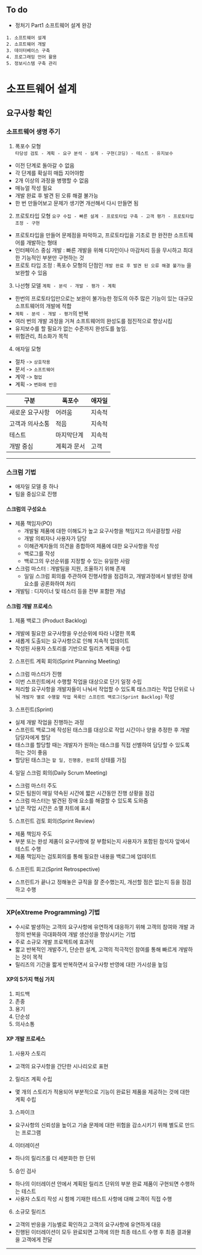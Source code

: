 ## To do
- 정처기 Part1 소프트웨어 설계 완강


```
1. 소프트웨어 설계
2. 소프트웨어 개발
3. 데이터베이스 구축
4. 프로그래밍 언어 활용
5. 정보시스템 구축 관리
```
# 소프트웨어 설계
## 요구사항 확인
### **소프트웨어 생명 주기**
1. 폭포수 모형  
`타당성 검토 - 계획 - 요구 분석 - 설계 - 구현(코딩) - 테스트 - 유지보수`
- 이전 단계로 돌아갈 수 없음
- 각 단계를 확실히 매듭 지어야함
- 2개 이상의 과정을 병행할 수 없음
- 매뉴얼 작성 필요
- 개발 완료 후 발견 된 오류 해결 불가능
- 한 번 만들어보고 문제가 생기면 개선해서 다시 만들면 됨

2. 프로토타입 모형
`요구 수집 - 빠른 설계 - 프로토타입 구축 - 고객 평가 - 프로토타입 조정 - 구현`
- 프로토타입을 만들어 문제점을 파악하고, 프로토타입을 기초로 한 완전한 소프트웨어를 개발하는 형태
- 인터페이스 중심 개발 : 빠른 개발을 위해 디자인이나 마감처리 등을 무시하고 최대한 기능적인 부분만 구현하는 것
- 프로토 타입 조정 : 폭포수 모형의 단점인 `개발 완료 후 발견 된 오류 해결 불가능` 을 보완할 수 있음
3. 나선형 모델
`계획 - 분석 - 개발 - 평가 - 계획`
- 한번의 프로토타입만으로는 보완이 불가능한 정도의 아주 많은 기능이 있는 대규모 소프트웨어의 개발에 적합
- `계획 - 분석 - 개발 - 평가`의 반복
- 여러 번의 개발 과정을 거쳐 소프트웨어의 완성도를 점진적으로 향상시킴
- 유지보수를 할 필요가 없는 수준까지 완성도를 높임.
- 위험관리, 최소화가 목적
4. 애자일 모형
- 절차 -> `상호작용`
- 문서 -> `소프트웨어`
- 계약 -> `협업`
- 계획 -> `변화에 반응`  

|구분|폭포수|애자일|
|---|---|---|
|새로운 요구사항|어려움|지속적|
|고객과 의사소통|적음|지속적|
|테스트|마지막단계|지속적|
|개발 중심|계획과 문서|고객|

---
### **스크럼 기법**
- 애자일 모델 중 하나
- 팀을 중심으로 진행
#### 스크럼의 구성요소
- 제품 책임자(PO) 
    - 개발될 제품에 대한 이해도가 높고 요구사항을 책임지고 의사결정할 사람
    - 개발 의뢰자나 사용자가 담당
    - 이해관계자들의 의견을 종합하여 제품에 대한 요구사항을 작성
    - 백로그를 작성
    - 백로그의 우선순위를 지정할 수 있는 유일한 사람
- 스크럼 마스터 : 개발팀을 지원, 조율하기 위해 존재
    - 일일 스크럼 회의를 주관하여 진행사항을 점검하고, 개발과정에서 발생된 장애요소를 공론화하여 처리
- 개발팀 : 디자이너 및 테스터 등을 전부 포함한 개념

#### 스크럼 개발 프로세스
1. 제품 백로그 (Product Backlog)
- 개발에 필요한 요구사항을 우선순위에 따라 나열한 목록
- 새롭게 도출되는 요구사항으로 인해 지속적 업데이트
- 작성된 사용자 스토리를 기반으로 릴리즈 계획을 수립
2. 스프린트 계획 회의(Sprint Planning Meeting)
- 스크럼 마스터가 진행
- 이번 스프린트에서 수행할 작업을 대상으로 단기 일정 수립
- 처리할 요구사항을 개발자들이 나눠서 작업할 수 있도록 태스크라는 작업 단위로 나눠 `개발자 별로 수행할 작업 목록인 스프린트 백로그(Sprint Backlog)` 작성
3. 스프린트(Sprint)
- 실제 개발 작업을 진행하는 과정
- 스프린트 백로그에 작성된 태스크를 대상으로 작업 시간이나 양을 추정한 후 개발 담당자에게 할당
- 태스크를 할당할 때는 개발자가 원하는 태스크를 직접 선별하여 담당할 수 있도록 하는 것이 좋음
- 할당된 태스크는 `할 일, 진행중, 완료`의 상태를 가짐
4. 일일 스크럼 회의(Daily Scrum Meeting)
- 스크럼 마스터 주도
- 모든 팀원이 매일 약속된 시간에 짧은 시간동안 진행 상황을 점검
- 스크럼 마스터는 발견된 장애 요소를 해결할 수 있도록 도와줌
- 남은 작업 시간은 소멸 차트에 표시
5. 스프린트 검토 회의(Sprint Review)
- 제품 책임자 주도
- 부분 또는 완성 제품이 요구사항에 잘 부함되는지 사용자가 포함된 참석자 앞에서 테스트 수행
- 제품 책임자는 검토회의를 통해 필요한 내용을 백로그에 업데이트
6. 스프린트 회고(Sprint Retrospective)
- 스프린트가 끝나고 정해놓은 규직을 잘 준수했는지, 개선할 점은 없는지 등을 점검하고 수행
---
### **XP(eXtreme Programming) 기법**
- 수시로 발생하는 고객의 요구사항에 유연하게 대응하기 위해 고객의 참여와 개발 과정의 반복을 극대화하여 개발 생산성을 향상시키는 기법
- 주로 소규모 개발 프로젝트에 효과적
- 짧고 반복적인 개발주기, 단순한 설계, 고객의 적극적인 참여를 통해 빠르게 개발하는 것이 목적
- 릴리즈의 기간을 짧게 반복하면서 요구사항 반영에 대한 가시성을 높임
#### XP의 5가지 핵심 가치
1. 피드백
2. 존중
3. 용기
4. 단순성
5. 의사소통
#### XP 개발 프로세스
1. 사용자 스토리
- 고객의 요구사항을 간단한 시나리오로 표현
2. 릴리즈 계획 수립
- 몇 개의 스토리가 적용되어 부분적으로 기능이 완료된 제품을 제공하는 것에 대한 계획 수립
3. 스파이크
- 요구사항의 신뢰성을 높이고 기술 문제에 대한 위험을 감소시키기 위해 별도로 만드는 프로그램
4. 이터레이션
- 하나의 릴리즈를 더 세분화한 한 단위
5. 승인 검사
- 하나의 이터레이션 안에서 계획된 릴리즈 단위의 부분 완료 제품이 구현되면 수행하는 테스트
- 사용자 스토리 작성 시 함께 기재한 테스트 사항에 대해 고객이 직접 수행
6. 소규모 릴리즈
- 고객의 반응을 기능별로 확인하고 고객의 요구사항에 유연하게 대응
- 진행된 이터레이션이 모두 완료되면 고객에 의한 최종 테스트 수행 후 최종 결과물을 고객에게 전달
---